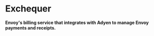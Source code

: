 # Exchequer

**Envoy's billing service that integrates with Adyen to manage Envoy payments and receipts.**
